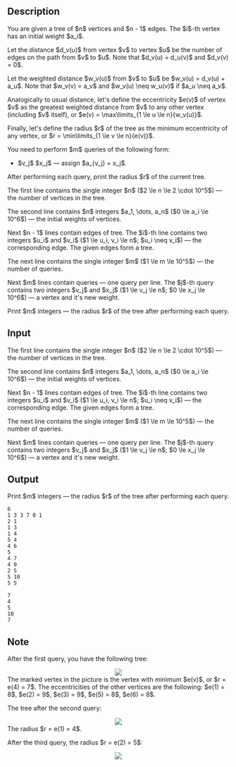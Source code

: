 ## Description

<div><p>You are given a tree of $n$ vertices and $n - 1$ edges. The $i$-th vertex has an initial weight $a_i$.</p><p>Let the <span class="tex-font-style-it">distance</span> $d_v(u)$ from vertex $v$ to vertex $u$ be the number of edges on the path from $v$ to $u$. Note that $d_v(u) = d_u(v)$ and $d_v(v) = 0$.</p><p>Let the <span class="tex-font-style-it">weighted</span> distance $w_v(u)$ from $v$ to $u$ be $w_v(u) = d_v(u) + a_u$. Note that $w_v(v) = a_v$ and $w_v(u) \neq w_u(v)$ if $a_u \neq a_v$.</p><p>Analogically to usual distance, let's define the <span class="tex-font-style-it">eccentricity</span> $e(v)$ of vertex $v$ as the greatest weighted distance from $v$ to any other vertex (including $v$ itself), or $e(v) = \max\limits_{1 \le u \le n}{w_v(u)}$.</p><p>Finally, let's define the <span class="tex-font-style-it">radius</span> $r$ of the tree as the minimum eccentricity of any vertex, or $r = \min\limits_{1 \le v \le n}{e(v)}$.</p><p>You need to perform $m$ queries of the following form: </p><ul> <li> $v_j$ $x_j$&nbsp;— assign $a_{v_j} = x_j$. </li></ul><p>After performing each query, print the radius $r$ of the current tree.</p></div><div class="input-specification"><p>The first line contains the single integer $n$ ($2 \le n \le 2 \cdot 10^5$)&nbsp;— the number of vertices in the tree.</p><p>The second line contains $n$ integers $a_1, \dots, a_n$ ($0 \le a_i \le 10^6$)&nbsp;— the initial weights of vertices.</p><p>Next $n - 1$ lines contain edges of tree. The $i$-th line contains two integers $u_i$ and $v_i$ ($1 \le u_i, v_i \le n$; $u_i \neq v_i$)&nbsp;— the corresponding edge. The given edges form a tree.</p><p>The next line contains the single integer $m$ ($1 \le m \le 10^5$)&nbsp;— the number of queries.</p><p>Next $m$ lines contain queries&nbsp;— one query per line. The $j$-th query contains two integers $v_j$ and $x_j$ ($1 \le v_j \le n$; $0 \le x_j \le 10^6$)&nbsp;— a vertex and it's new weight.</p></div><div class="output-specification"><p>Print $m$ integers&nbsp;— the radius $r$ of the tree after performing each query.</p></div>

## Input

<p>The first line contains the single integer $n$ ($2 \le n \le 2 \cdot 10^5$)&nbsp;— the number of vertices in the tree.</p><p>The second line contains $n$ integers $a_1, \dots, a_n$ ($0 \le a_i \le 10^6$)&nbsp;— the initial weights of vertices.</p><p>Next $n - 1$ lines contain edges of tree. The $i$-th line contains two integers $u_i$ and $v_i$ ($1 \le u_i, v_i \le n$; $u_i \neq v_i$)&nbsp;— the corresponding edge. The given edges form a tree.</p><p>The next line contains the single integer $m$ ($1 \le m \le 10^5$)&nbsp;— the number of queries.</p><p>Next $m$ lines contain queries&nbsp;— one query per line. The $j$-th query contains two integers $v_j$ and $x_j$ ($1 \le v_j \le n$; $0 \le x_j \le 10^6$)&nbsp;— a vertex and it's new weight.</p>

## Output

<p>Print $m$ integers&nbsp;— the radius $r$ of the tree after performing each query.</p>





```input1
6
1 3 3 7 0 1
2 1
1 3
1 4
5 4
4 6
5
4 7
4 0
2 5
5 10
5 5
```




```output1
7
4
5
10
7
```



## Note

<p>After the first query, you have the following tree: </p><center> <img class="tex-graphics" src="file://NkIYAWSc.png" style="max-width: 100.0%;max-height: 100.0%;"> </center> The marked vertex in the picture is the vertex with minimum $e(v)$, or $r = e(4) = 7$. The eccentricities of the other vertices are the following: $e(1) = 8$, $e(2) = 9$, $e(3) = 9$, $e(5) = 8$, $e(6) = 8$.<p>The tree after the second query: </p><center> <img class="tex-graphics" src="file://9LN38oNZ.png" style="max-width: 100.0%;max-height: 100.0%;"> </center> The radius $r = e(1) = 4$.<p>After the third query, the radius $r = e(2) = 5$: </p><center> <img class="tex-graphics" src="file://1eY1gpbJ.png" style="max-width: 100.0%;max-height: 100.0%;"> </center>
